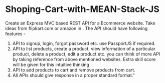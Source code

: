 # Shoping-Cart-with-MEAN-Stack-JS
Create an Express MVC based REST API for a Ecommerce website. Take ideas from
flipkart.com or amazon.in . The API should have following features -
1) API to signup, login, forgot password etc. use PassportJS if required.
2) API to list products, create a product, view information of a particular product,
delete a product, edit a product etc. you can think of more API by taking
reference from above mentioned websites. Extra skill score will be given for this
intuitive thinking
3) API to add products to cart and remove products from cart.
4) All APIs should give response in a proper standard format."

